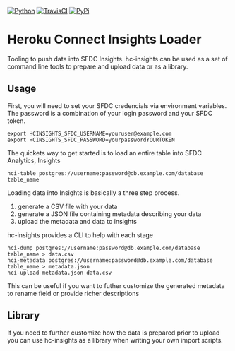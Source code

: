 [![Python](https://badge.fury.io/py/hc-insights.png)](http://badge.fury.io/py/hc-insights)
[![TravisCI](https://travis-ci.org/sibson/hc-insights.png?branch=master)](https://travis-ci.org/sibson/hc-insights)
[![PyPi](https://pypip.in/d/hc-insights/badge.png)](https://pypi.python.org/pypi/hc-insights)

Heroku Connect Insights Loader
====================================
Tooling to push data into SFDC Insights.
hc-insights can be used as a set of command line tools to prepare and upload data or as a library.

Usage
--------
First, you will need to set your SFDC credencials via environment variables.
The password is a combination of your login password and your SFDC token.

    export HCINSIGHTS_SFDC_USERNAME=youruser@example.com
    export HCINSIGHTS_SFDC_PASSWORD=yourpasswordYOURTOKEN

The quickets way to get started is to load an entire table into SFDC Analytics, Insights

    hci-table postgres://username:password@db.example.com/database table_name

Loading data into Insights is basically a three step process.

  1. generate a CSV file with your data
  2. generate a JSON file containing metadata describing your data
  3. upload the metadata and data to insights

hc-insights provides a CLI to help with each stage

    hci-dump postgres://username:password@db.example.com/database table_name > data.csv
    hci-metadata postgres://username:password@db.example.com/database table_name > metadata.json
    hci-upload metadata.json data.csv

This can be useful if you want to futher customize the generated metadata to rename field or provide richer descriptions

Library
---------
If you need to further customize how the data is prepared prior to upload you can use hc-insights as a library when writing your own import scripts.
